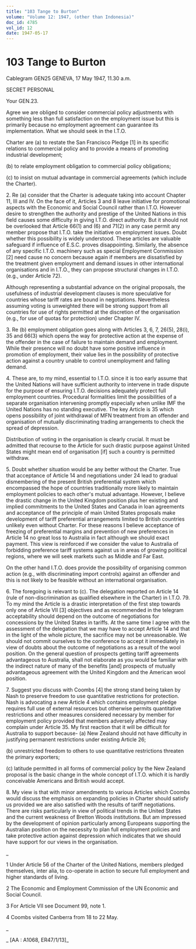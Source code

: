 ```yaml
---
title: "103 Tange to Burton"
volume: "Volume 12: 1947, (other than Indonesia)"
doc_id: 4785
vol_id: 12
date: 1947-05-17
---
```


# 103 Tange to Burton

Cablegram GEN25 GENEVA, 17 May 1947, 11.30 a.m.

SECRET PERSONAL

Your GEN.23.

Agree we are obliged to consider commercial policy adjustments with something less than full satisfaction on the employment issue but this is primarily because no employment agreement can guarantee its implementation. What we should seek in the I.T.O.

Charter are (a) to restate the San Francisco Pledge [1] in its specific relations to commercial policy and to provide a means of promoting industrial development;

(b) to relate employment obligation to commercial policy obligations;

(c) to insist on mutual advantage in commercial agreements (which include the Charter).

2\. Re (a) consider that the Charter is adequate taking into account Chapter 11, III and IV. On the face of it, Articles 3 and 8 leave initiative for promotional aspects with the Economic and Social Council rather than I.T.O. However desire to strengthen the authority and prestige of the United Nations in this field causes some difficulty in giving I.T.O. direct authority. But it should not be overlooked that Article 66(1) and (6) and 71(2) in any case permit any member propose that I.T.O. take the initiative on employment issues. Doubt whether this possibility is widely understood. These articles are valuable safeguard if influence of E.S.C. proves disappointing. Similarly, the absence of any specific I.T.O. machinery such as special Employment Cornmission [2] need cause no concern because again if members are dissatisfied by the treatment given employment and demand issues in other international organisations and in I.T.O., they can propose structural changes in I.T.O. (e.g., under Article 72).

Although representing a substantial advance on the original proposals, the usefulness of industrial development clauses is more speculative for countries whose tariff rates are bound in negotiations. Nevertheless assuming voting is unweighted there will be strong support from all countries for use of rights permitted at the discretion of the organisation (e.g., for use of quotas for protection) under Chapter IV.

3\. Re (b) employment obligation goes along with Articles 3, 6, 7, 26(5), 28(i), 35 and 66(3) which opens the way for protective action at the expense of the offender in the case of failure to maintain demand and employment. While their presence will no doubt have some positive influence in promotion of employment, their value lies in the possibility of protective action against a country unable to control unemployment and falling demand.

4\. These are, to my mind, essential to I.T.O. since it is too early assume that the United Nations will have sufficient authority to intervene in trade dispute for the purpose of ensuring I.T.O. decisions adequately protect full employment countries. Procedural formalities limit the possibilities of a separate organisation intervening promptly especially when unlike IMF the United Nations has no standing executive. The key Article is 35 which opens possibility of joint withdrawal of MFN treatment from an offender and organisation of mutually discriminating trading arrangements to check the spread of depression.

Distribution of voting in the organisation is clearly crucial. It must be admitted that recourse to the Article for such drastic purpose against United States might mean end of organisation [if] such a country is permitted withdraw.

5\. Doubt whether situation would be any better without the Charter. True that acceptance of Article 14 and negotiations under 24 lead to gradual dismembering of the present British preferential system which encompassed the hope of countries traditionally more likely to maintain employment policies to each other's mutual advantage. However, I believe the drastic change in the United Kingdom position plus her existing and implied commitments to the United States and Canada in loan agreements and acceptance of the principle of main United States proposals make development of tariff preferential arrangements limited to British countries unlikely even without Charter. For these reasons I believe acceptance of freezing of preferential margins and prevention of new preferences in Article 14 no great loss to Australia in fact although we should exact payment. This view is reinforced if we consider the value to Australia of forbidding preference tariff systems against us in areas of growing political regions, where we will seek markets such as Middle and Far East.

On the other hand I.T.O. does provide the possibility of organising common action (e.g., with discriminating import controls) against an offender and this is not likely to be feasible without an international organisation.

6\. The foregoing is relevant to (c). The delegation reported on Article 14 (rule of non-discrimination as qualified elsewhere in the Charter) in I.T.O. 79. To my mind the Article is a drastic interpretation of the first step towards only one of Article VII [3] objectives and as recommended in the telegram acceptability should depend on the outcome of negotiations for concessions by the United States in tariffs. At the same time I agree with the assessment of the delegation that we may have to accept Article 14 and that in the light of the whole picture, the sacrifice may not be unreasonable. We should not commit ourselves to the conference to accept it immediately in view of doubts about the outcome of negotiations as a result of the wool position. On the general question of prospects getting tariff agreements advantageous to Australia, shall not elaborate as you would be familiar with the indirect nature of many of the benefits [and] prospects of mutually advantageous agreement with the United Kingdom and the American wool position.

7\. Suggest you discuss with Coombs [4] the strong stand being taken by Nash to preserve freedom to use quantitative restrictions for protection. Nash is advocating a new Article 4 which contains employment pledge requires full use of external resources but otherwise permits quantitative restrictions and other measures considered necessary by member for employment policy provided that members adversely affected may complain under Article 35. My first reaction that it will be difficult for Australia to support because- (a) New Zealand should not have difficulty in justifying permanent restrictions under existing Article 26;

(b) unrestricted freedom to others to use quantitative restrictions threaten the primary exporters;

(c) latitude permitted in all forms of commercial policy by the New Zealand proposal is the basic change in the whole concept of I.T.O. which it is hardly conceivable Americans and British would accept.

8\. My view is that with minor amendments to various Articles which Coombs would discuss the emphasis on expanding policies in Charter should satisfy us provided we are also satisfied with the results of tariff negotiations. There are risks particularly in view of political trends in the United States and the current weakness of Bretton Woods institutions. But am impressed by the development of opinion particularly among Europeans supporting the Australian position on the necessity to plan full employment policies and take protective action against depression which indicates that we should have support for our views in the organisation.

_

1 Under Article 56 of the Charter of the United Nations, members pledged themselves, inter alia, to co-operate in action to secure full employment and higher standards of living.

2 The Economic and Employment Commission of the UN Economic and Social Council.

3 For Article VII see Document 99, note 1.

4 Coombs visited Canberra from 18 to 22 May.

_

_ [AA : A1068, ER47/1/13]_
